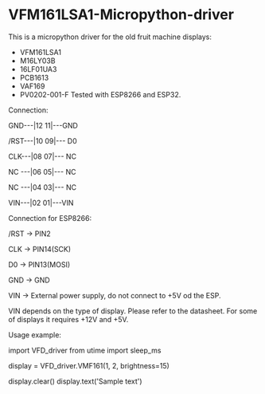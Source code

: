 # VFM161LSA1-Micropython-driver

This is a micropython driver for the old fruit machine displays:
- VFM161LSA1
- M16LY03B
- 16LF01UA3
- PCB1613
- VAF169 
- PV0202-001-F
Tested with ESP8266 and ESP32.

Connection:

 GND---|12 11|---GND
 
/RST---|10 09|--- D0

 CLK---|08 07|--- NC
 
 NC ---|06 05|--- NC
 
 NC ---|04 03|--- NC
 
 VIN---|02 01|---VIN
 
 
 Connection for ESP8266:
 
 /RST -> PIN2
 
  CLK -> PIN14(SCK)
  
  D0  -> PIN13(MOSI)
  
  GND -> GND
  
  VIN -> External power supply, do not connect to +5V od the ESP.
  
 VIN depends on the type of display. Please refer to the datasheet. For some of displays it requires +12V and +5V.
 
Usage example:

import VFD_driver
from utime import sleep_ms

display = VFD_driver.VMF161(1, 2, brightness=15)

display.clear()
display.text('Sample text')

